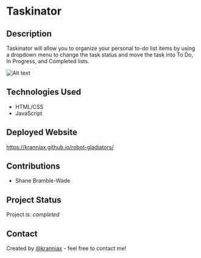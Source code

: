 # Taskinator

## Description

Taskinator will allow you to organize your personal to-do list items by using a dropdown menu to change the task status and move the task into To Do, In Progress, and Completed lists.

![Alt text](/assets/images/kranniax-github-io-1920x1080desktop-90d38e.png)

## Technologies Used

* HTML/CSS
* JavaScript

## Deployed Website

<https://kranniax.github.io/robot-gladiators/>

## Contributions

* Shane Bramble-Wade

## Project Status

Project is: _completed_

## Contact

Created by [@kranniax](https://twitter.com/kranniax) - feel free to contact me!
